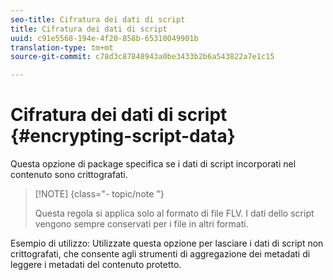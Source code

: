 ```yaml
---
seo-title: Cifratura dei dati di script
title: Cifratura dei dati di script
uuid: c91e5568-194e-4f20-858b-65310049901b
translation-type: tm+mt
source-git-commit: c78d3c87848943a0be3433b2b6a543822a7e1c15

---
```



# Cifratura dei dati di script {#encrypting-script-data}

Questa opzione di package specifica se i dati di script incorporati nel contenuto sono crittografati.

>[!NOTE] {class=&quot;- topic/note &quot;}
>
>Questa regola si applica solo al formato di file FLV. I dati dello script vengono sempre conservati per i file in altri formati.

Esempio di utilizzo: Utilizzate questa opzione per lasciare i dati di script non crittografati, che consente agli strumenti di aggregazione dei metadati di leggere i metadati del contenuto protetto.
